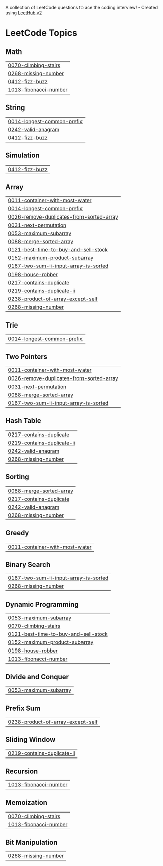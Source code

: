 A collection of LeetCode questions to ace the coding interview! - Created using [LeetHub v2](https://github.com/arunbhardwaj/LeetHub-2.0)
<!---LeetCode Topics Start-->
# LeetCode Topics
## Math
|  |
| ------- |
| [0070-climbing-stairs](https://github.com/Joyal125/DSA.Java/tree/master/0070-climbing-stairs) |
| [0268-missing-number](https://github.com/Joyal125/DSA.Java/tree/master/0268-missing-number) |
| [0412-fizz-buzz](https://github.com/Joyal125/DSA.Java/tree/master/0412-fizz-buzz) |
| [1013-fibonacci-number](https://github.com/Joyal125/DSA.Java/tree/master/1013-fibonacci-number) |
## String
|  |
| ------- |
| [0014-longest-common-prefix](https://github.com/Joyal125/DSA.Java/tree/master/0014-longest-common-prefix) |
| [0242-valid-anagram](https://github.com/Joyal125/DSA.Java/tree/master/0242-valid-anagram) |
| [0412-fizz-buzz](https://github.com/Joyal125/DSA.Java/tree/master/0412-fizz-buzz) |
## Simulation
|  |
| ------- |
| [0412-fizz-buzz](https://github.com/Joyal125/DSA.Java/tree/master/0412-fizz-buzz) |
## Array
|  |
| ------- |
| [0011-container-with-most-water](https://github.com/Joyal125/DSA.Java/tree/master/0011-container-with-most-water) |
| [0014-longest-common-prefix](https://github.com/Joyal125/DSA.Java/tree/master/0014-longest-common-prefix) |
| [0026-remove-duplicates-from-sorted-array](https://github.com/Joyal125/DSA.Java/tree/master/0026-remove-duplicates-from-sorted-array) |
| [0031-next-permutation](https://github.com/Joyal125/DSA.Java/tree/master/0031-next-permutation) |
| [0053-maximum-subarray](https://github.com/Joyal125/DSA.Java/tree/master/0053-maximum-subarray) |
| [0088-merge-sorted-array](https://github.com/Joyal125/DSA.Java/tree/master/0088-merge-sorted-array) |
| [0121-best-time-to-buy-and-sell-stock](https://github.com/Joyal125/DSA.Java/tree/master/0121-best-time-to-buy-and-sell-stock) |
| [0152-maximum-product-subarray](https://github.com/Joyal125/DSA.Java/tree/master/0152-maximum-product-subarray) |
| [0167-two-sum-ii-input-array-is-sorted](https://github.com/Joyal125/DSA.Java/tree/master/0167-two-sum-ii-input-array-is-sorted) |
| [0198-house-robber](https://github.com/Joyal125/DSA.Java/tree/master/0198-house-robber) |
| [0217-contains-duplicate](https://github.com/Joyal125/DSA.Java/tree/master/0217-contains-duplicate) |
| [0219-contains-duplicate-ii](https://github.com/Joyal125/DSA.Java/tree/master/0219-contains-duplicate-ii) |
| [0238-product-of-array-except-self](https://github.com/Joyal125/DSA.Java/tree/master/0238-product-of-array-except-self) |
| [0268-missing-number](https://github.com/Joyal125/DSA.Java/tree/master/0268-missing-number) |
## Trie
|  |
| ------- |
| [0014-longest-common-prefix](https://github.com/Joyal125/DSA.Java/tree/master/0014-longest-common-prefix) |
## Two Pointers
|  |
| ------- |
| [0011-container-with-most-water](https://github.com/Joyal125/DSA.Java/tree/master/0011-container-with-most-water) |
| [0026-remove-duplicates-from-sorted-array](https://github.com/Joyal125/DSA.Java/tree/master/0026-remove-duplicates-from-sorted-array) |
| [0031-next-permutation](https://github.com/Joyal125/DSA.Java/tree/master/0031-next-permutation) |
| [0088-merge-sorted-array](https://github.com/Joyal125/DSA.Java/tree/master/0088-merge-sorted-array) |
| [0167-two-sum-ii-input-array-is-sorted](https://github.com/Joyal125/DSA.Java/tree/master/0167-two-sum-ii-input-array-is-sorted) |
## Hash Table
|  |
| ------- |
| [0217-contains-duplicate](https://github.com/Joyal125/DSA.Java/tree/master/0217-contains-duplicate) |
| [0219-contains-duplicate-ii](https://github.com/Joyal125/DSA.Java/tree/master/0219-contains-duplicate-ii) |
| [0242-valid-anagram](https://github.com/Joyal125/DSA.Java/tree/master/0242-valid-anagram) |
| [0268-missing-number](https://github.com/Joyal125/DSA.Java/tree/master/0268-missing-number) |
## Sorting
|  |
| ------- |
| [0088-merge-sorted-array](https://github.com/Joyal125/DSA.Java/tree/master/0088-merge-sorted-array) |
| [0217-contains-duplicate](https://github.com/Joyal125/DSA.Java/tree/master/0217-contains-duplicate) |
| [0242-valid-anagram](https://github.com/Joyal125/DSA.Java/tree/master/0242-valid-anagram) |
| [0268-missing-number](https://github.com/Joyal125/DSA.Java/tree/master/0268-missing-number) |
## Greedy
|  |
| ------- |
| [0011-container-with-most-water](https://github.com/Joyal125/DSA.Java/tree/master/0011-container-with-most-water) |
## Binary Search
|  |
| ------- |
| [0167-two-sum-ii-input-array-is-sorted](https://github.com/Joyal125/DSA.Java/tree/master/0167-two-sum-ii-input-array-is-sorted) |
| [0268-missing-number](https://github.com/Joyal125/DSA.Java/tree/master/0268-missing-number) |
## Dynamic Programming
|  |
| ------- |
| [0053-maximum-subarray](https://github.com/Joyal125/DSA.Java/tree/master/0053-maximum-subarray) |
| [0070-climbing-stairs](https://github.com/Joyal125/DSA.Java/tree/master/0070-climbing-stairs) |
| [0121-best-time-to-buy-and-sell-stock](https://github.com/Joyal125/DSA.Java/tree/master/0121-best-time-to-buy-and-sell-stock) |
| [0152-maximum-product-subarray](https://github.com/Joyal125/DSA.Java/tree/master/0152-maximum-product-subarray) |
| [0198-house-robber](https://github.com/Joyal125/DSA.Java/tree/master/0198-house-robber) |
| [1013-fibonacci-number](https://github.com/Joyal125/DSA.Java/tree/master/1013-fibonacci-number) |
## Divide and Conquer
|  |
| ------- |
| [0053-maximum-subarray](https://github.com/Joyal125/DSA.Java/tree/master/0053-maximum-subarray) |
## Prefix Sum
|  |
| ------- |
| [0238-product-of-array-except-self](https://github.com/Joyal125/DSA.Java/tree/master/0238-product-of-array-except-self) |
## Sliding Window
|  |
| ------- |
| [0219-contains-duplicate-ii](https://github.com/Joyal125/DSA.Java/tree/master/0219-contains-duplicate-ii) |
## Recursion
|  |
| ------- |
| [1013-fibonacci-number](https://github.com/Joyal125/DSA.Java/tree/master/1013-fibonacci-number) |
## Memoization
|  |
| ------- |
| [0070-climbing-stairs](https://github.com/Joyal125/DSA.Java/tree/master/0070-climbing-stairs) |
| [1013-fibonacci-number](https://github.com/Joyal125/DSA.Java/tree/master/1013-fibonacci-number) |
## Bit Manipulation
|  |
| ------- |
| [0268-missing-number](https://github.com/Joyal125/DSA.Java/tree/master/0268-missing-number) |
<!---LeetCode Topics End-->